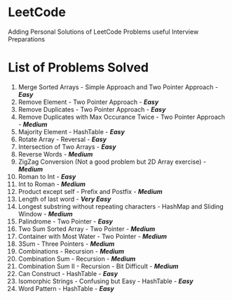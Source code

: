 # LeetCode
Adding Personal Solutions of LeetCode Problems useful Interview Preparations

# List of Problems Solved
1. Merge Sorted Arrays - Simple Approach and Two Pointer Approach - _**Easy**_
2. Remove Element - Two Pointer Approach - _**Easy**_
3. Remove Duplicates - Two Pointer Approach - _**Easy**_
4. Remove Duplicates with Max Occurance Twice - Two Pointer Approach - _**Medium**_
5. Majority Element - HashTable - _**Easy**_
6. Rotate Array - Reversal - _**Easy**_
7. Intersection of Two Arrays - _**Easy**_
8. Reverse Words - _**Medium**_
9. ZigZag Conversion (Not a good problem but 2D Array exercise) - _**Medium**_
10. Roman to Int - _**Easy**_
11. Int to Roman - _**Medium**_
12. Product except self - Prefix and Postfix - _**Medium**_
13. Length of last word - _**Very Easy**_
14. Longest substring without repeating characters - HashMap and Sliding Window - _**Medium**_
15. Palindrome - Two Pointer - _**Easy**_
16. Two Sum Sorted Array - Two Pointer - _**Medium**_
17. Container with Most Water - Two Pointer - _**Medium**_
18. 3Sum - Three Pointers - _**Medium**_
19. Combinations - Recursion - _**Medium**_
20. Combination Sum - Recursion - _**Medium**_
21. Combination Sum II - Recursion - Bit Difficult - _**Medium**_
22. Can Construct - HashTable - _**Easy**_
23. Isomorphic Strings - Confusing but Easy - HashTable - _**Easy**_
24. Word Pattern - HashTable - _**Easy**_